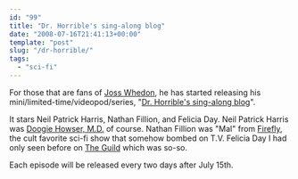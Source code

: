```yaml
---
id: "99"
title: "Dr. Horrible's sing-along blog"
date: "2008-07-16T21:41:13+00:00"
template: "post"
slug: "/dr-horrible/"
tags:
  - "sci-fi"
---
```


For those that are fans of [Joss Whedon](http://whedonesque.com/), he has
started releasing his mini/limited-time/videopod/series,
"[Dr. Horrible's sing-along blog](http://drhorrible.com/)".<!-- more -->

It stars Neil Patrick Harris, Nathan Fillion, and Felicia Day. Neil Patrick
Harris was
[Doogie Howser, M.D.](http://en.wikipedia.org/wiki/Doogie_Howser,_M.D. 'Wikipedia Article for Doogie Howser')
of course. Nathan Fillion was "Mal" from
[Firefly](<http://en.wikipedia.org/wiki/Firefly_(TV_series)> 'Wikipedia article for Firefly'),
the cult favorite sci-fi show that somehow bombed on T.V. Felicia Day I had only
seen before on [The Guild](http://www.watchtheguild.com/) which was so-so.

Each episode will be released every two days after July 15th.
